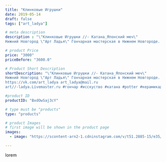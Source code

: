 ```yaml
---
title: "Клинковые Игрушки"
date: 2019-05-14
draft: false
tags: ["art_ladya"]

# meta description
description : "\"Клинковые Игрушки //- Катана_Японский меч\" 
Нижний Новгород \"Арт Ладья\" Гончарная мастерская в Нижнем Новгороде. Изготовление керамики и мастер//-классы по"

# product Price
price: "3000"
priceBefore: "3600.0"

# Product Short Description
shortDescription: "\"Клинковые Игрушки //- Катана_Японский меч\" 
Нижний Новгород \"Арт Ладья\" Гончарная мастерская в Нижнем Новгороде. Изготовление керамики и мастер//-классы по обучению. 
https://vk.com/art_ladya art_ladya@mail.ru 
art//-ladya.Livemaster.ru #гончар #исскуство #катана #potter #керамикадляинтерьера #керамикаручнаяработа #гончарнаямастерская #керамиканазаказ #handmade #посудаизглины #керамика #гончарнаяпосуда #эксклюзивнаякерамика #dishes #ceramicar #nntoday #claygoods #фестиваль #earthenware #ceramic #design #fire #нижнийновгород #ceramicart #katana #clay #авторскаякерамика #японскиймеч"

#product ID
productID: "BxdOwSaj3cY"

# type must be "products"
type: "products"

# product Images
# first image will be shown in the product page
images:
  - image: "https://scontent-arn2-1.cdninstagram.com/v/t51.2885-15/e35/59234838_138102640641266_5362487352367357204_n.jpg?se=7&tp=1&_nc_ht=scontent-arn2-1.cdninstagram.com&_nc_cat=102&_nc_ohc=gelO1XGg1DAAX9fgoTO&ccb=7-4&oh=0e8ed182d861cdb4a06d9672521c41b1&oe=6082CFB7&_nc_sid=86f79a&ig_cache_key=MjA0Mzg1NDY5Njg1NTA3NDU4NA%3D%3D.2-ccb7-4"

---
```

lorem
